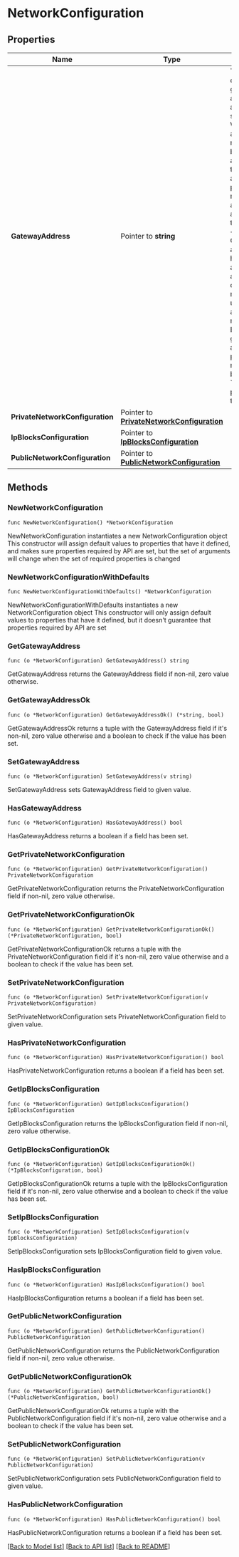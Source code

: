 # NetworkConfiguration

## Properties

Name | Type | Description | Notes
------------ | ------------- | ------------- | -------------
**GatewayAddress** | Pointer to **string** | The address of the gateway assigned / to assign to the server.&lt;br&gt; When used as part of request body, IP address has to be part of a private/public network or an IP block assigned to this server.&lt;br&gt; Gateway address also has to be assigned on an already deployed resource unless the address matches the BMC gateway address in a public network/IP block or the &#x60;force&#x60; query parameter is true. | [optional] 
**PrivateNetworkConfiguration** | Pointer to [**PrivateNetworkConfiguration**](PrivateNetworkConfiguration.md) |  | [optional] 
**IpBlocksConfiguration** | Pointer to [**IpBlocksConfiguration**](IpBlocksConfiguration.md) |  | [optional] 
**PublicNetworkConfiguration** | Pointer to [**PublicNetworkConfiguration**](PublicNetworkConfiguration.md) |  | [optional] 

## Methods

### NewNetworkConfiguration

`func NewNetworkConfiguration() *NetworkConfiguration`

NewNetworkConfiguration instantiates a new NetworkConfiguration object
This constructor will assign default values to properties that have it defined,
and makes sure properties required by API are set, but the set of arguments
will change when the set of required properties is changed

### NewNetworkConfigurationWithDefaults

`func NewNetworkConfigurationWithDefaults() *NetworkConfiguration`

NewNetworkConfigurationWithDefaults instantiates a new NetworkConfiguration object
This constructor will only assign default values to properties that have it defined,
but it doesn't guarantee that properties required by API are set

### GetGatewayAddress

`func (o *NetworkConfiguration) GetGatewayAddress() string`

GetGatewayAddress returns the GatewayAddress field if non-nil, zero value otherwise.

### GetGatewayAddressOk

`func (o *NetworkConfiguration) GetGatewayAddressOk() (*string, bool)`

GetGatewayAddressOk returns a tuple with the GatewayAddress field if it's non-nil, zero value otherwise
and a boolean to check if the value has been set.

### SetGatewayAddress

`func (o *NetworkConfiguration) SetGatewayAddress(v string)`

SetGatewayAddress sets GatewayAddress field to given value.

### HasGatewayAddress

`func (o *NetworkConfiguration) HasGatewayAddress() bool`

HasGatewayAddress returns a boolean if a field has been set.

### GetPrivateNetworkConfiguration

`func (o *NetworkConfiguration) GetPrivateNetworkConfiguration() PrivateNetworkConfiguration`

GetPrivateNetworkConfiguration returns the PrivateNetworkConfiguration field if non-nil, zero value otherwise.

### GetPrivateNetworkConfigurationOk

`func (o *NetworkConfiguration) GetPrivateNetworkConfigurationOk() (*PrivateNetworkConfiguration, bool)`

GetPrivateNetworkConfigurationOk returns a tuple with the PrivateNetworkConfiguration field if it's non-nil, zero value otherwise
and a boolean to check if the value has been set.

### SetPrivateNetworkConfiguration

`func (o *NetworkConfiguration) SetPrivateNetworkConfiguration(v PrivateNetworkConfiguration)`

SetPrivateNetworkConfiguration sets PrivateNetworkConfiguration field to given value.

### HasPrivateNetworkConfiguration

`func (o *NetworkConfiguration) HasPrivateNetworkConfiguration() bool`

HasPrivateNetworkConfiguration returns a boolean if a field has been set.

### GetIpBlocksConfiguration

`func (o *NetworkConfiguration) GetIpBlocksConfiguration() IpBlocksConfiguration`

GetIpBlocksConfiguration returns the IpBlocksConfiguration field if non-nil, zero value otherwise.

### GetIpBlocksConfigurationOk

`func (o *NetworkConfiguration) GetIpBlocksConfigurationOk() (*IpBlocksConfiguration, bool)`

GetIpBlocksConfigurationOk returns a tuple with the IpBlocksConfiguration field if it's non-nil, zero value otherwise
and a boolean to check if the value has been set.

### SetIpBlocksConfiguration

`func (o *NetworkConfiguration) SetIpBlocksConfiguration(v IpBlocksConfiguration)`

SetIpBlocksConfiguration sets IpBlocksConfiguration field to given value.

### HasIpBlocksConfiguration

`func (o *NetworkConfiguration) HasIpBlocksConfiguration() bool`

HasIpBlocksConfiguration returns a boolean if a field has been set.

### GetPublicNetworkConfiguration

`func (o *NetworkConfiguration) GetPublicNetworkConfiguration() PublicNetworkConfiguration`

GetPublicNetworkConfiguration returns the PublicNetworkConfiguration field if non-nil, zero value otherwise.

### GetPublicNetworkConfigurationOk

`func (o *NetworkConfiguration) GetPublicNetworkConfigurationOk() (*PublicNetworkConfiguration, bool)`

GetPublicNetworkConfigurationOk returns a tuple with the PublicNetworkConfiguration field if it's non-nil, zero value otherwise
and a boolean to check if the value has been set.

### SetPublicNetworkConfiguration

`func (o *NetworkConfiguration) SetPublicNetworkConfiguration(v PublicNetworkConfiguration)`

SetPublicNetworkConfiguration sets PublicNetworkConfiguration field to given value.

### HasPublicNetworkConfiguration

`func (o *NetworkConfiguration) HasPublicNetworkConfiguration() bool`

HasPublicNetworkConfiguration returns a boolean if a field has been set.


[[Back to Model list]](../README.md#documentation-for-models) [[Back to API list]](../README.md#documentation-for-api-endpoints) [[Back to README]](../README.md)


